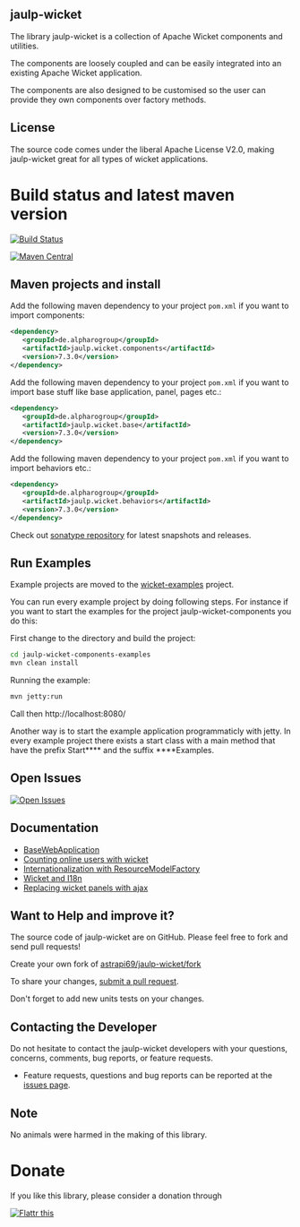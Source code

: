 ## jaulp-wicket

The library jaulp-wicket is a collection of Apache Wicket components and utilities. 

The components are loosely coupled and can be easily integrated into an existing Apache Wicket application.

The components are also designed to be customised so the user can provide they own components over factory methods.

## License

The source code comes under the liberal Apache License V2.0, making jaulp-wicket great for all types of wicket applications.


# Build status and latest maven version

[![Build Status](https://travis-ci.org/astrapi69/jaulp.wicket.svg?branch=master)](https://travis-ci.org/astrapi69/jaulp.wicket)

[![Maven Central](https://maven-badges.herokuapp.com/maven-central/de.alpharogroup/jaulp-wicket/badge.svg)](https://maven-badges.herokuapp.com/maven-central/de.alpharogroup/jaulp.wicket)

## Maven projects and install

Add the following maven dependency to your project `pom.xml` if you want to import components:

```xml
<dependency>
   <groupId>de.alpharogroup</groupId>
   <artifactId>jaulp.wicket.components</artifactId>
   <version>7.3.0</version>
</dependency>
```

Add the following maven dependency to your project `pom.xml` if you want to import base stuff like base application, panel, pages etc.:

```xml
<dependency>
   <groupId>de.alpharogroup</groupId>
   <artifactId>jaulp.wicket.base</artifactId>
   <version>7.3.0</version>
</dependency>
```

Add the following maven dependency to your project `pom.xml` if you want to import behaviors etc.:

```xml
<dependency>
   <groupId>de.alpharogroup</groupId>
   <artifactId>jaulp.wicket.behaviors</artifactId>
   <version>7.3.0</version>
</dependency>
```

Check out [sonatype repository](https://oss.sonatype.org/index.html#nexus-search;quick~jaulp.wicket.components) for latest snapshots and releases.

## Run Examples 

Example projects are moved to the [wicket-examples](https://github.com/astrapi69/wicket-examples) project.

You can run every example project by doing following steps. For instance if you want to start the examples for the project jaulp-wicket-components you do this:

First change to the directory and build the project:
```bash
cd jaulp-wicket-components-examples
mvn clean install
```
Running the example:
```bash
mvn jetty:run
```
Call then http://localhost:8080/

Another way is to start the example application programmaticly with jetty. In every example project there exists a start class with a main method that have the prefix Start**** and the suffix ****Examples. 
 
## Open Issues
[![Open Issues](https://img.shields.io/github/issues/astrapi69/jaulp-wicket.svg?style=flat)](https://github.com/astrapi69/jaulp-wicket/issues) 

## Documentation


  * [BaseWebApplication][BaseWebApplication]
  * [Counting online users with wicket][Counting online users with wicket]
  * [Internationalization with ResourceModelFactory][Internationalization with ResourceModelFactory]
  * [Wicket and I18n][Wicket and I18n]
  * [Replacing wicket panels with ajax][Replacing wicket panels with ajax]
  
  [Replacing wicket panels with ajax]: https://github.com/astrapi69/jaulp.wicket/wiki/Replacing-wicket-panels-with-ajax "Replacing wicket panels with ajax"
  [Wicket and I18n]: https://github.com/astrapi69/jaulp.wicket/wiki/Wicket-and-I18n "Wicket and I18n"  
  [Internationalization with ResourceModelFactory]: https://github.com/astrapi69/jaulp.wicket/wiki/Internationalization-with-StringResourceModel-and-ResourceModelFactory "Internationalization with ResourceModelFactory"
  [Counting online users with wicket]: https://github.com/astrapi69/jaulp.wicket/wiki/Counting-online-users-with-wicket "Counting online users with wicket"
   [BaseWebApplication]: https://github.com/astrapi69/jaulp.wicket/wiki/Extending-from-BaseWebApplication "Extending from BaseWebApplication"

## Want to Help and improve it? ###

The source code of jaulp-wicket are on GitHub. Please feel free to fork and send pull requests!

Create your own fork of [astrapi69/jaulp-wicket/fork](https://github.com/astrapi69/jaulp-wicket/fork)

To share your changes, [submit a pull request](https://github.com/astrapi69/jaulp-wicket/pull/new/master).

Don't forget to add new units tests on your changes.

## Contacting the Developer


Do not hesitate to contact the jaulp-wicket developers with your questions, concerns, comments, bug reports, or feature requests.

- Feature requests, questions and bug reports can be reported at the [issues page](https://github.com/astrapi69/jaulp-wicket/issues).

## Note

No animals were harmed in the making of this library.

# Donate

If you like this library, please consider a donation through

<a href="http://flattr.com/thing/4067687/astrapi69jaulp-wicket-on-GitHub" target="_blank"><img src="http://api.flattr.com/button/flattr-badge-large.png" alt="Flattr this" title="Flattr this" border="0" /></a>

